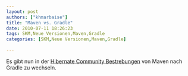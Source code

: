 ```yaml
---
layout: post
authors: ["khmarbaise"]
title: "Maven vs. Gradle"
date: 2010-07-11 18:26:23
tags: SKM,Neue Versionen,Maven,Gradle
categories: [SKM,Neue Versionen,Maven,Gradle]

---
```

Es gibt nun in der <a href="http://community.jboss.org/wiki/Gradlewhy">Hibernate Community Bestrebungen</a> von Maven nach Gradle zu wechseln. 
